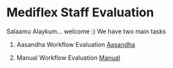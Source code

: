 # Mediflex Staff Evaluation

Salaamu Alaykum... welcome :) We have two main tasks

1. Aasandha Workflow Evaluation [Aasandha](https://ibrahimhuycn.github.io/Staff-Evaluation/1)

2. Manual Workflow Evaluation [Manual](https://ibrahimhuycn.github.io/Staff-Evaluation/2)

